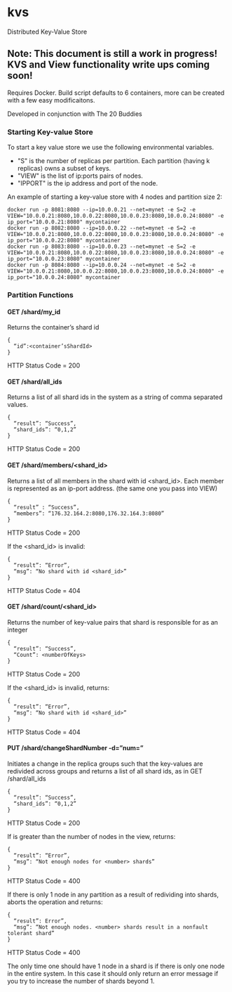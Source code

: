 # kvs
Distributed Key-Value Store

## Note: This document is still a work in progress! KVS and View functionality write ups coming soon!

Requires Docker.
Build script defaults to 6 containers, more can be created with a few easy modificaitons.

Developed in conjunction with The 20 Buddies

### Starting Key-value Store
To start a key value store we use the following environmental variables. 

* "S" is the number of replicas per partition. Each partition (having k replicas) owns a subset of keys.
* "VIEW" is the list of ip:ports pairs of nodes.
* "IPPORT" is the ip address and port of the node.

An example of starting a key-value store with 4 nodes and partition size 2:

```
docker run -p 8081:8080 --ip=10.0.0.21 --net=mynet -e S=2 -e VIEW="10.0.0.21:8080,10.0.0.22:8080,10.0.0.23:8080,10.0.0.24:8080" -e ip_port="10.0.0.21:8080" mycontainer
docker run -p 8082:8080 --ip=10.0.0.22 --net=mynet -e S=2 -e VIEW="10.0.0.21:8080,10.0.0.22:8080,10.0.0.23:8080,10.0.0.24:8080" -e ip_port="10.0.0.22:8080" mycontainer
docker run -p 8083:8080 --ip=10.0.0.23 --net=mynet -e S=2 -e VIEW="10.0.0.21:8080,10.0.0.22:8080,10.0.0.23:8080,10.0.0.24:8080" -e ip_port="10.0.0.23:8080" mycontainer
docker run -p 8084:8080 --ip=10.0.0.24 --net=mynet -e S=2 -e VIEW="10.0.0.21:8080,10.0.0.22:8080,10.0.0.23:8080,10.0.0.24:8080" -e ip_port="10.0.0.24:8080" mycontainer
```
### Partition Functions

#### GET /shard/my_id

Returns the container’s shard id
```
{
  “id”:<container’sShardId>
}
```
HTTP Status Code = 200


#### GET /shard/all_ids

Returns a list of all shard ids in the system as a string of comma separated values.

```
{
  “result”: “Success”,
  “shard_ids”: “0,1,2”
}
```
HTTP Status Code = 200


#### GET /shard/members/<shard_id>

Returns a list of all members in the shard with id <shard_id>. Each member is represented as an ip-port address. (the same one you pass into VIEW)

```
{
  “result” : “Success”,
  “members”: “176.32.164.2:8080,176.32.164.3:8080”
}
```
HTTP Status Code = 200

If the <shard_id> is invalid:

```
{
  “result”: “Error”,
  “msg”: “No shard with id <shard_id>”
}
```
HTTP Status Code = 404


#### GET /shard/count/<shard_id>

Returns the number of key-value pairs that shard is responsible for as an integer

```
{
  “result”: “Success”,
  “Count”: <numberOfKeys> 
}
```
HTTP Status Code = 200

If the <shard_id> is invalid, returns:
```
{
  “result”: “Error”,
  “msg”: “No shard with id <shard_id>”
}
```
HTTP Status Code = 404

#### PUT /shard/changeShardNumber -d=”num=<number>”

Initiates a change in the replica groups such that the key-values are redivided across <number> groups and returns a list of all shard ids, as in GET /shard/all_ids
```
{
  “result”: “Success”,
  “shard_ids”: “0,1,2”
}
```
HTTP Status Code = 200

If <number> is greater than the number of nodes in the view, returns:
```
{
  “result”: “Error”,
  “msg”: “Not enough nodes for <number> shards”
}
```
HTTP Status Code = 400

If there is only 1 node in any partition as a result of redividing into <number> shards, aborts the operation and returns:
```
{
  “result”: Error”,
  “msg”: “Not enough nodes. <number> shards result in a nonfault tolerant shard”
}
```
HTTP Status Code = 400
  
The only time one should have 1 node in a shard is if there is only one node in the entire system. In this case it should only return an error message if you try to increase the number of shards beyond 1.
